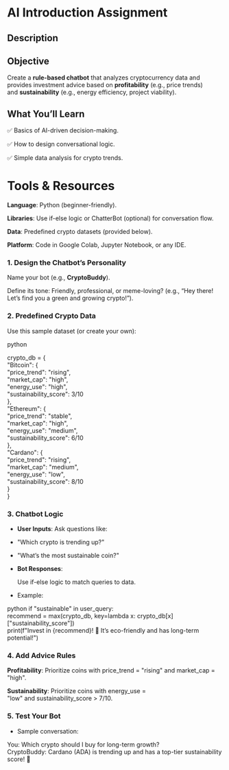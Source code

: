 # AI Introduction Assignment
## Description

## Objective

Create a **rule-based chatbot** that analyzes cryptocurrency data and provides investment advice based on **profitability** (e.g., price trends) and **sustainability** (e.g., energy efficiency, project viability).

## What You’ll Learn

✅ Basics of AI-driven decision-making.

✅ How to design conversational logic.

✅ Simple data analysis for crypto trends.

# Tools & Resources

**Language**: Python (beginner-friendly).

**Libraries**: Use if-else logic or ChatterBot (optional) for conversation flow.

**Data**: Predefined crypto datasets (provided below).

**Platform**: Code in Google Colab, Jupyter Notebook, or any IDE.
### 1. Design the Chatbot’s Personality

Name your bot (e.g., **CryptoBuddy**).

Define its tone: Friendly, professional, or meme-loving? (e.g., “Hey there! Let’s find you a green and growing crypto!”).

### 2. Predefined Crypto Data

Use this sample dataset (or create your own):

python

crypto_db = {  
    "Bitcoin": {  
        "price_trend": "rising",  
        "market_cap": "high",  
        "energy_use": "high",  
        "sustainability_score": 3/10  
    },  
    "Ethereum": {  
        "price_trend": "stable",  
        "market_cap": "high",  
        "energy_use": "medium",  
        "sustainability_score": 6/10  
    },  
    "Cardano": {  
        "price_trend": "rising",  
        "market_cap": "medium",  
        "energy_use": "low",  
        "sustainability_score": 8/10  
    }  
}  
### 3. Chatbot Logic

- **User Inputs**: Ask questions like:

- "Which crypto is trending up?"

- "What’s the most sustainable coin?"

- **Bot Responses**:

  Use if-else logic to match queries to data.

- Example:

python
if "sustainable" in user_query:  
    recommend = max(crypto_db, key=lambda x: crypto_db[x]["sustainability_score"])  
    print(f"Invest in {recommend}! 🌱 It’s eco-friendly and has long-term potential!")  
### 4. Add Advice Rules

**Profitability**: Prioritize coins with price_trend = "rising" and market_cap = "high".

**Sustainability**: Prioritize coins with energy_use = "low" and sustainability_score > 7/10.

### 5. Test Your Bot

- Sample conversation:


You: Which crypto should I buy for long-term growth?  
CryptoBuddy: Cardano (ADA) is trending up and has a top-tier sustainability score! 🚀 
